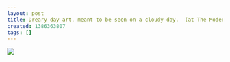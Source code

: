 ```yaml
---
layout: post
title: Dreary day art, meant to be seen on a cloudy day.  (at The Modern Wing)
created: 1386363807
tags: []
---
```

![](http://25.media.tumblr.com/d35a3729be6a0d7e3410fa81a7ecd3fa/tumblr_mxel5rhUvG1rsr8w3o1_500.jpg)


